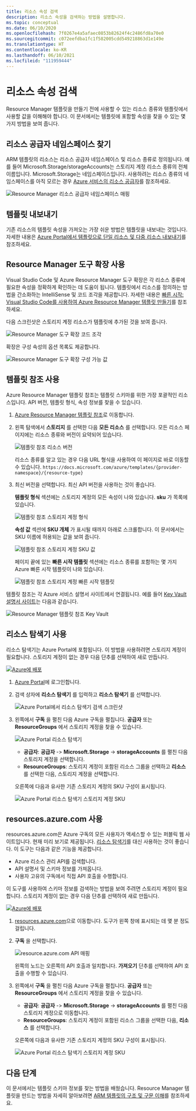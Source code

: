 ```yaml
---
title: 리소스 속성 검색
description: 리소스 속성을 검색하는 방법을 설명합니다.
ms.topic: conceptual
ms.date: 06/10/2020
ms.openlocfilehash: 7f0267e4a5afaec0853b82624f4c2486fd8a70e0
ms.sourcegitcommit: c072eefdba1fc1f582005cdd549218863d1e149e
ms.translationtype: HT
ms.contentlocale: ko-KR
ms.lasthandoff: 06/10/2021
ms.locfileid: "111959444"
---
```

# <a name="discover-resource-properties"></a>리소스 속성 검색

Resource Manager 템플릿을 만들기 전에 사용할 수 있는 리소스 종류와 템플릿에서 사용할 값을 이해해야 합니다. 이 문서에서는 템플릿에 포함할 속성을 찾을 수 있는 몇 가지 방법을 보여 줍니다.

## <a name="find-resource-provider-namespaces"></a>리소스 공급자 네임스페이스 찾기

ARM 템플릿의 리소스는 리소스 공급자 네임스페이스 및 리소스 종류로 정의됩니다. 예를 들어 Microsoft.Storage/storageAccounts는 스토리지 계정 리소스 종류의 전체 이름입니다. Microsoft.Storage는 네임스페이스입니다. 사용하려는 리소스 종류의 네임스페이스를 아직 모르는 경우 [Azure 서비스의 리소스 공급자](../management/azure-services-resource-providers.md)를 참조하세요.

![Resource Manager 리소스 공급자 네임스페이스 매핑](./media/view-resources/resource-provider-namespace-and-azure-service-mapping.png)

## <a name="export-templates"></a>템플릿 내보내기

기존 리소스의 템플릿 속성을 가져오는 가장 쉬운 방법은 템플릿을 내보내는 것입니다. 자세한 내용은 [Azure Portal에서 템플릿으로 단일 리소스 및 다중 리소스 내보내기](./export-template-portal.md)를 참조하세요.

## <a name="use-resource-manager-tools-extension"></a>Resource Manager 도구 확장 사용

Visual Studio Code 및 Azure Resource Manager 도구 확장은 각 리소스 종류에 필요한 속성을 정확하게 확인하는 데 도움이 됩니다. 템플릿에서 리소스를 정의하는 방법을 간소화하는 IntelliSense 및 코드 조각을 제공합니다. 자세한 내용은 [빠른 시작: Visual Studio Code를 사용하여 Azure Resource Manager 템플릿 만들기](./quickstart-create-templates-use-visual-studio-code.md#add-an-azure-resource)를 참조하세요.

다음 스크린샷은 스토리지 계정 리소스가 템플릿에 추가된 것을 보여 줍니다.

![Resource Manager 도구 확장 코드 조각](./media/view-resources/resource-manager-tools-extension-snippets.png)

확장은 구성 속성의 옵션 목록도 제공합니다.

![Resource Manager 도구 확장 구성 가능 값](./media/view-resources/resource-manager-tools-extension-configurable-properties.png)

## <a name="use-template-reference"></a>템플릿 참조 사용

Azure Resource Manager 템플릿 참조는 템플릿 스키마를 위한 가장 포괄적인 리소스입니다. API 버전, 템플릿 형식, 속성 정보를 찾을 수 있습니다.

1. [Azure Resource Manager 템플릿 참조](/azure/templates/)로 이동합니다.
1. 왼쪽 탐색에서 **스토리지** 를 선택한 다음 **모든 리소스** 를 선택합니다. 모든 리소스 페이지에는 리소스 종류와 버전이 요약되어 있습니다.

    ![템플릿 참조 리소스 버전](./media/view-resources/resource-manager-template-reference-resource-versions.png)

    리소스 종류를 알고 있는 경우 다음 URL 형식을 사용하여 이 페이지로 바로 이동할 수 있습니다. `https://docs.microsoft.com/azure/templates/{provider-namespace}/{resource-type}`

1. 최신 버전을 선택합니다. 최신 API 버전을 사용하는 것이 좋습니다.

    **템플릿 형식** 섹션에는 스토리지 계정의 모든 속성이 나와 있습니다. **sku** 가 목록에 있습니다.

    ![템플릿 참조 스토리지 계정 형식](./media/view-resources/resource-manager-template-reference-storage-account-sku.png)

    **속성 값** 섹션에 **SKU 개체** 가 표시될 때까지 아래로 스크롤합니다. 이 문서에서는 SKU 이름에 허용되는 값을 보여 줍니다.

    ![템플릿 참조 스토리지 계정 SKU 값](./media/view-resources/resource-manager-template-reference-storage-account-sku-values.png)

    페이지 끝에 있는 **빠른 시작 템플릿** 섹션에는 리소스 종류를 포함하는 몇 가지 Azure 빠른 시작 템플릿이 나와 있습니다.

    ![템플릿 참조 스토리지 계정 빠른 시작 템플릿](./media/view-resources/resource-manager-template-reference-quickstart-templates.png)

템플릿 참조는 각 Azure 서비스 설명서 사이트에서 연결됩니다.  예를 들어 [Key Vault 설명서 사이트](../../key-vault/general/overview.md)는 다음과 같습니다.

![Resource Manager 템플릿 참조 Key Vault](./media/view-resources/resource-manager-template-reference-key-vault.png)

## <a name="use-resource-explorer"></a>리소스 탐색기 사용

리소스 탐색기는 Azure Portal에 포함됩니다. 이 방법을 사용하려면 스토리지 계정이 필요합니다. 스토리지 계정이 없는 경우 다음 단추를 선택하여 새로 만듭니다.

[![Azure에 배포](https://aka.ms/deploytoazurebutton)](https://portal.azure.com/#create/Microsoft.Template/uri/https%3A%2F%2Fraw.githubusercontent.com%2FAzure%2Fazure-quickstart-templates%2Fmaster%2Fquickstarts%2Fmicrosoft.storage%2Fstorage-account-create%2Fazuredeploy.json)

1. [Azure Portal](https://portal.azure.com)에 로그인합니다.
1. 검색 상자에 **리소스 탐색기** 를 입력하고 **리소스 탐색기** 를 선택합니다.

    ![Azure Portal에서 리소스 탐색기 검색 스크린샷](./media/view-resources/azure-portal-resource-explorer.png)

1. 왼쪽에서 **구독** 을 펼친 다음 Azure 구독을 펼칩니다. **공급자** 또는 **ResourceGroups** 에서 스토리지 계정을 찾을 수 있습니다.

    ![Azure Portal 리소스 탐색기](./media/view-resources/azure-portal-resource-explorer-home.png)

    - **공급자**: **공급자** -> **Microsoft.Storage** -> **storageAccounts** 를 펼친 다음 스토리지 계정을 선택합니다.
    - **ResourceGroups**: 스토리지 계정이 포함된 리소스 그룹을 선택하고 **리소스** 를 선택한 다음, 스토리지 계정을 선택합니다.

    오른쪽에 다음과 유사한 기존 스토리지 계정의 SKU 구성이 표시됩니다.

    ![Azure Portal 리소스 탐색기 스토리지 계정 SKU](./media/view-resources/azure-portal-resource-explorer-sku.png)

## <a name="use-resourcesazurecom"></a>resources.azure.com 사용

resources.azure.com은 Azure 구독의 모든 사용자가 액세스할 수 있는 퍼블릭 웹 사이트입니다. 현재 미리 보기로 제공됩니다.  [리소스 탐색기](#use-resource-explorer)를 대신 사용하는 것이 좋습니다. 이 도구는 다음과 같은 기능을 제공합니다.

- Azure 리소스 관리 API를 검색합니다.
- API 설명서 및 스키마 정보를 가져옵니다.
- 사용자 고유의 구독에서 직접 API 호출을 수행합니다.

이 도구를 사용하여 스키마 정보를 검색하는 방법을 보여 주려면 스토리지 계정이 필요합니다. 스토리지 계정이 없는 경우 다음 단추를 선택하여 새로 만듭니다.

[![Azure에 배포](https://aka.ms/deploytoazurebutton)](https://portal.azure.com/#create/Microsoft.Template/uri/https%3A%2F%2Fraw.githubusercontent.com%2FAzure%2Fazure-quickstart-templates%2Fmaster%2Fquickstarts%2Fmicrosoft.storage%2Fstorage-account-create%2Fazuredeploy.json)

1. [resources.azure.com](https://resources.azure.com/)으로 이동합니다. 도구가 왼쪽 창에 표시되는 데 몇 분 정도 걸립니다.
1. **구독** 을 선택합니다.

    ![resource.azure.com API 매핑](./media/view-resources/resources-azure-com-api-mapping.png)

    왼쪽의 노드는 오른쪽의 API 호출과 일치합니다. **가져오기** 단추를 선택하여 API 호출을 수행할 수 있습니다.
1. 왼쪽에서 **구독** 을 펼친 다음 Azure 구독을 펼칩니다. **공급자** 또는 **ResourceGroups** 에서 스토리지 계정을 찾을 수 있습니다.

    - **공급자**: **공급자** -> **Microsoft.Storage** -> **storageAccounts** 를 펼친 다음 스토리지 계정으로 이동합니다.
    - **ResourceGroups**: 스토리지 계정이 포함된 리소스 그룹을 선택한 다음, **리소스** 를 선택합니다.

    오른쪽에 다음과 유사한 기존 스토리지 계정의 SKU 구성이 표시됩니다.

    ![Azure Portal 리소스 탐색기 스토리지 계정 SKU](./media/view-resources/azure-portal-resource-explorer-sku.png)

## <a name="next-steps"></a>다음 단계

이 문서에서는 템플릿 스키마 정보를 찾는 방법을 배웠습니다. Resource Manager 템플릿을 만드는 방법을 자세히 알아보려면 [ARM 템플릿의 구조 및 구문 이해](./syntax.md)를 참조하세요.